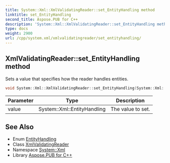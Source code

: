 ```yaml
---
title: System::Xml::XmlValidatingReader::set_EntityHandling method
linktitle: set_EntityHandling
second_title: Aspose.PUB for C++
description: 'System::Xml::XmlValidatingReader::set_EntityHandling method. Sets a value that specifies how the reader handles entities in C++.'
type: docs
weight: 2900
url: /cpp/system.xml/xmlvalidatingreader/set_entityhandling/
---
```

## XmlValidatingReader::set_EntityHandling method


Sets a value that specifies how the reader handles entities.

```cpp
void System::Xml::XmlValidatingReader::set_EntityHandling(System::Xml::EntityHandling value)
```


| Parameter | Type | Description |
| --- | --- | --- |
| value | System::Xml::EntityHandling | The value to set. |

## See Also

* Enum [EntityHandling](../../entityhandling/)
* Class [XmlValidatingReader](../)
* Namespace [System::Xml](../../)
* Library [Aspose.PUB for C++](../../../)
